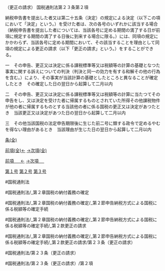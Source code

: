 （更正の請求）
国税通則法第２３条第２項

納税申告書を提出した者又は第二十五条（決定）の規定による決定（以下この項において「決定」という。）を受けた者は、次の各号のいずれかに該当する場合（納税申告書を提出した者については、当該各号に定める期間の満了する日が前項に規定する期間の満了する日後に到来する場合に限る。）には、同項の規定にかかわらず、当該各号に定める期間において、その該当することを理由として同項の規定による更正の請求（以下「更正の請求」という。）をすることができる。

一　その申告、更正又は決定に係る課税標準等又は税額等の計算の基礎となつた事実に関する訴えについての判決（判決と同一の効力を有する和解その他の行為を含む。）により、その事実が当該計算の基礎としたところと異なることが確定したとき　その確定した日の翌日から起算して二月以内

二　その申告、更正又は決定に係る課税標準等又は税額等の計算に当たつてその申告をし、又は決定を受けた者に帰属するものとされていた所得その他課税物件が他の者に帰属するものとする当該他の者に係る国税の更正又は決定があつたとき　当該更正又は決定があつた日の翌日から起算して二月以内

三　その他当該国税の法定申告期限後に生じた前二号に類する政令で定めるやむを得ない理由があるとき　当該理由が生じた日の翌日から起算して二月以内

[条(全)](国税通則法＿＿＿＿＿第２３条_.md)

[前項(全)←](国税通則法＿＿＿＿＿第２３条第１項_.md)    [→次項(全)](国税通則法＿＿＿＿＿第２３条第３項_.md)

[前項 　 ←](国税通則法＿＿＿＿＿第２３条第１項.md)    [→次項 　 ](国税通則法＿＿＿＿＿第２３条第３項.md)

[第１号](国税通則法＿＿＿＿＿第２３条第２項第１号.md)  [第２号](国税通則法＿＿＿＿＿第２３条第２項第２号.md)  [第３号](国税通則法＿＿＿＿＿第２３条第２項第３号.md)  

#国税通則法

#国税通則法/_第２章国税の納付義務の確定

#国税通則法/_第２章国税の納付義務の確定/_第２節申告納税方式による国税に係る税額等の確定手続

#国税通則法/_第２章国税の納付義務の確定/_第２節申告納税方式による国税に係る税額等の確定手続/_第２款更正の請求

#国税通則法/_第２章国税の納付義務の確定/_第２節申告納税方式による国税に係る税額等の確定手続/_第２款更正の請求/第２３条（更正の請求）

#国税通則法/第２３条（更正の請求）

#国税通則法/第２３条（更正の請求）/第２項

